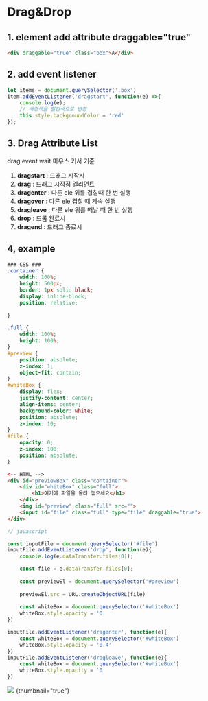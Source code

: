 # Drag&amp;Drop

## 1. element add attribute draggable="true"
```HTML
<div draggable="true" class="box">A</div>
```

## 2. add event listener
```javascript
let items = document.querySelector('.box')
item.addEventListener('dragstart', function(e) =>{
    console.log(e);
    // 배경색을 빨간색으로 변경
    this.style.backgroundColor = 'red'
});
```

## 3. Drag Attribute List
drag event wait 마우스 커서 기준

1. **dragstart** :  드래그 시작시
2. **drag** : 드래그 시작점 엘리먼트
3. **dragenter** : 다른 ele 위를 겹칠때 한 번 실행
4. **dragover** : 다른 ele 겹칠 때 계속 실행
5. **dragleave** : 다른 ele 위를 떠날 때 한 번 실행
6. **drop** : 드롭 완료시
7. **dragend** : 드래그 종료시
                 

## 4, example

```CSS
### CSS ###
.container {
    width: 100%;
    height: 500px;
    border: 1px solid black;
    display: inline-block;
    position: relative;
    
}

.full {
    width: 100%;
    height: 100%;
} 
#preview {
    position: absolute;
    z-index: 1;
    object-fit: contain;
}
#whiteBox {
    display: flex;
    justify-content: center;
    align-items: center;
    background-color: white;
    position: absolute;
    z-index: 10;
}
#file {
    opacity: 0;
    z-index: 100;
    position: absolute;
}
```
```HTML
<-- HTML -->
<div id="previewBox" class="container">
    <div id="whiteBox" class="full">
        <h1>여기에 파일을 올려 놓으세요</h1>
    </div>
    <img id="preview" class="full" src="">
    <input id="file" class="full" type="file" draggable="true">
</div>
```         

```javascript
// javascript

const inputFile = document.querySelector('#file')
inputFile.addEventListener('drop', function(e){
    console.log(e.dataTransfer.files[0]);

    const file = e.dataTransfer.files[0];
    
    const previewEl = document.querySelector('#preview')
    
    previewEl.src = URL.createObjectURL(file)
    
    const whiteBox = document.querySelector('#whiteBox')
    whiteBox.style.opacity = '0'
})

inputFile.addEventListener('dragenter', function(e){
    const whiteBox = document.querySelector('#whiteBox')
    whiteBox.style.opacity = '0.4'
})
inputFile.addEventListener('dragleave', function(e){
    const whiteBox = document.querySelector('#whiteBox')
    whiteBox.style.opacity = '0'
})

```

![](javascript-sample-drag-drop.gif) {thumbnail="true"}
